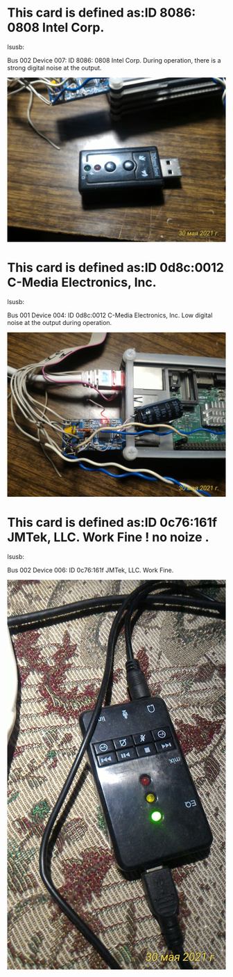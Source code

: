 # This card is defined as:ID 8086: 0808 Intel Corp.
lsusb:

Bus 002 Device 007: ID 8086: 0808 Intel Corp.
During operation, there is a strong digital noise at the output.

![](https://github.com/qsoMaster/sound_card/blob/main/P_20210530_120630_1_p.jpg)

# This card is defined as:ID 0d8c:0012 C-Media Electronics, Inc.
lsusb:

Bus 001 Device 004: ID 0d8c:0012 C-Media Electronics, Inc.
Low digital noise at the output during operation. 

![](https://github.com/qsoMaster/sound_card/blob/main/P_20210530_120642_1_p.jpg)

# This card is defined as:ID 0c76:161f JMTek, LLC. Work Fine ! no noize .
lsusb:

Bus 002 Device 006: ID 0c76:161f JMTek, LLC.
Work Fine. 

![](https://github.com/qsoMaster/sound_card/blob/main/P_20210530_120723_1_LL_p.jpg)
